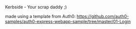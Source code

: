 Kerbside - Your scrap daddy ;)

made using a template from Auth0:
https://github.com/auth0-samples/auth0-express-webapp-sample/tree/master/01-Login